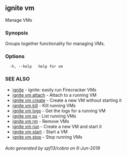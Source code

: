 ## ignite vm

Manage VMs

### Synopsis


Groups together functionality for managing VMs.


### Options

```
  -h, --help   help for vm
```

### SEE ALSO

* [ignite](ignite.md)	 - ignite: easily run Firecracker VMs
* [ignite vm attach](ignite_vm_attach.md)	 - Attach to a running VM
* [ignite vm create](ignite_vm_create.md)	 - Create a new VM without starting it
* [ignite vm kill](ignite_vm_kill.md)	 - Kill running VMs
* [ignite vm logs](ignite_vm_logs.md)	 - Get the logs for a running VM
* [ignite vm ps](ignite_vm_ps.md)	 - List running VMs
* [ignite vm rm](ignite_vm_rm.md)	 - Remove VMs
* [ignite vm run](ignite_vm_run.md)	 - Create a new VM and start it
* [ignite vm start](ignite_vm_start.md)	 - Start a VM
* [ignite vm stop](ignite_vm_stop.md)	 - Stop running VMs

###### Auto generated by spf13/cobra on 6-Jun-2019
